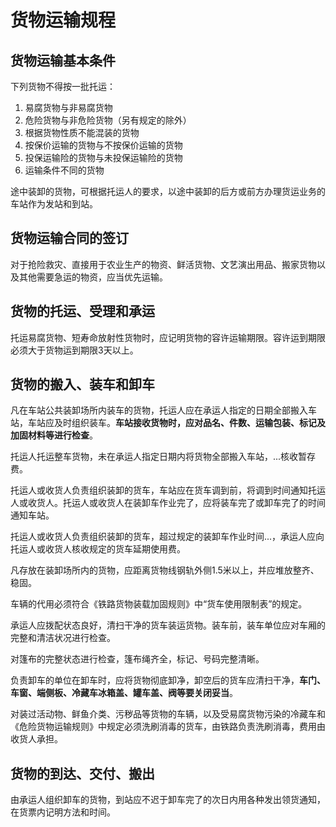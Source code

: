 # 货物运输规程

## 货物运输基本条件

下列货物不得按一批托运：
1. 易腐货物与非易腐货物
2. 危险货物与非危险货物（另有规定的除外）
3. 根据货物性质不能混装的货物
4. 按保价运输的货物与不按保价运输的货物
5. 投保运输险的货物与未投保运输险的货物
6. 运输条件不同的货物

途中装卸的货物，可根据托运人的要求，以途中装卸的后方或前方办理货运业务的车站作为发站和到站。

## 货物运输合同的签订

对于抢险救灾、直接用于农业生产的物资、鲜活货物、文艺演出用品、搬家货物以及其他需要急运的物资，应当优先运输。

## 货物的托运、受理和承运

托运易腐货物、短寿命放射性货物时，应记明货物的容许运输期限。容许运到期限必须大于货物运到期限3天以上。

## 货物的搬入、装车和卸车

凡在车站公共装卸场所内装车的货物，托运人应在承运人指定的日期全部搬入车站，车站应及时组织装车。**车站接收货物时，应对品名、件数、运输包装、标记及加固材料等进行检查**。

托运人托运整车货物，未在承运人指定日期内将货物全部搬入车站，...核收暂存费。

托运人或收货人负责组织装卸的货车，车站应在货车调到前，将调到时间通知托运人或收货人。托运人或收货人在装卸车作业完了，应将装车完了或卸车完了的时间通知车站。

托运人或收货人负责组织装卸的货车，超过规定的装卸车作业时间...，承运人应向托运人或收货人核收规定的货车延期使用费。

凡存放在装卸场所内的货物，应距离货物线钢轨外侧1.5米以上，并应堆放整齐、稳固。

车辆的代用必须符合《铁路货物装载加固规则》中“货车使用限制表”的规定。

承运人应拨配状态良好，清扫干净的货车装运货物。装车前，装车单位应对车厢的完整和清洁状况进行检查。

对篷布的完整状态进行检查，篷布绳齐全，标记、号码完整清晰。

负责卸车的单位在卸车时，应将货物彻底卸净，卸空后的货车应清扫干净，**车门、车窗、端侧板、冷藏车冰箱盖、罐车盖、阀等要关闭妥当**。

对装过活动物、鲜鱼介类、污秽品等货物的车辆，以及受易腐货物污染的冷藏车和《危险货物运输规则》中规定必须洗刷消毒的货车，由铁路负责洗刷消毒，费用由收货人承担。

## 货物的到达、交付、搬出

由承运人组织卸车的货物，到站应不迟于卸车完了的次日内用各种发出领货通知，在货票内记明方法和时间。

